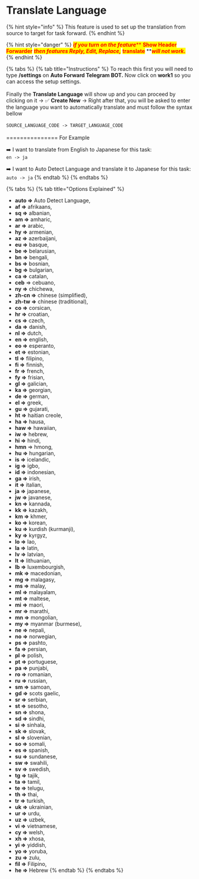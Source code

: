 # Translate Language

{% hint style="info" %}
This feature is used to set up the translation from source to target for task forward.
{% endhint %}

{% hint style="danger" %}
&#x20;_<mark style="color:red;">**if you turn on the feature**</mark>_<mark style="color:red;">** **</mark><mark style="color:red;">**Show Header Forwarder**</mark><mark style="color:red;">** **</mark>_<mark style="color:red;">**then features Reply, Edit, Replace,**</mark>_<mark style="color:red;">** **</mark><mark style="color:red;">**translate**</mark><mark style="color:red;">** **</mark>_<mark style="color:red;">**will not work.**</mark>_
{% endhint %}

{% tabs %}
{% tab title="Instructions" %}
To reach this first you will need to type **/settings** on **Auto Forward Telegram BOT.** Now click on **work1** so you can access the setup settings. \
\
Finally the **Translate Language** will show up and you can proceed by clicking on it -> ✅ **Create New** -> Right after that, you will be asked to enter the language you want to automatically translate and must follow the syntax bellow\
\
`SOURCE_LANGUAGE_CODE -> TARGET_LANGUAGE_CODE`\
\
\=============== For Example

➡️ I want to translate from English to Japanese for this task: \
`en -> ja`

➡️ I want to Auto Detect Language and translate it to Japanese for this task: \
`auto -> ja`
{% endtab %}
{% endtabs %}

{% tabs %}
{% tab title="Options Explained" %}
* **auto =>** Auto Detect Language,
* **af =>** afrikaans,
* **sq =>** albanian,
* **am =>** amharic,
* **ar =>** arabic,
* **hy =>** armenian,
* **az =>** azerbaijani,
* **eu =>** basque,
* **be =>** belarusian,
* **bn =>** bengali,
* **bs =>** bosnian,
* **bg =>** bulgarian,
* **ca =>** catalan,
* **ceb** => cebuano,
* **ny =>** chichewa,
* **zh-cn =>** chinese (simplified),
* **zh-tw =>** chinese (traditional),
* **co =>** corsican,
* **hr =>** croatian,
* **cs =>** czech,
* **da =>** danish,
* **nl =>** dutch,
* **en =>** english,
* **eo =>** esperanto,
* **et =>** estonian,
* **tl =>** filipino,
* **fi =>** finnish,
* **fr =>** french,
* **fy =>** frisian,
* **gl =>** galician,
* **ka =>** georgian,
* **de =>** german,
* **el =>** greek,
* **gu =>** gujarati,
* **ht =>** haitian creole,
* **ha =>** hausa,
* **haw =>** hawaiian,
* **iw =>** hebrew,
* **hi =>** hindi,
* **hmn** => hmong,
* **hu =>** hungarian,
* **is =>** icelandic,
* **ig =>** igbo,
* **id =>** indonesian,
* **ga =>** irish,
* **it =>** italian,
* **ja =>** japanese,
* **jw =>** javanese,
* **kn =>** kannada,
* **kk =>** kazakh,
* **km =>** khmer,
* **ko =>** korean,
* **ku =>** kurdish (kurmanji),
* **ky =>** kyrgyz,
* **lo =>** lao,
* **la =>** latin,
* **lv =>** latvian,
* **lt =>** lithuanian,
* **lb =>** luxembourgish,
* **mk =>** macedonian,
* **mg =>** malagasy,
* **ms =>** malay,
* **ml =>** malayalam,
* **mt =>** maltese,
* **mi =>** maori,
* **mr =>** marathi,
* **mn =>** mongolian,
* **my =>** myanmar (burmese),
* **ne =>** nepali,
* **no =>** norwegian,
* **ps =>** pashto,
* **fa =>** persian,
* **pl =>** polish,
* **pt =>** portuguese,
* **pa =>** punjabi,
* **ro =>** romanian,
* **ru =>** russian,
* **sm =>** samoan,
* **gd =>** scots gaelic,
* **sr =>** serbian,
* **st =>** sesotho,
* **sn =>** shona,
* **sd =>** sindhi,
* **si =>** sinhala,
* **sk =>** slovak,
* **sl =>** slovenian,
* **so =>** somali,
* **es =>** spanish,
* **su =>** sundanese,
* **sw =>** swahili,
* **sv =>** swedish,
* **tg =>** tajik,
* **ta =>** tamil,
* **te =>** telugu,
* **th =>** thai,
* **tr =>** turkish,
* **uk =>** ukrainian,
* **ur =>** urdu,
* **uz =>** uzbek,
* **vi =>** vietnamese,
* **cy =>** welsh,
* **xh =>** xhosa,
* **yi =>** yiddish,
* **yo =>** yoruba,
* **zu =>** zulu,
* **fil =>** Filipino,
* **he =>** Hebrew
{% endtab %}
{% endtabs %}
